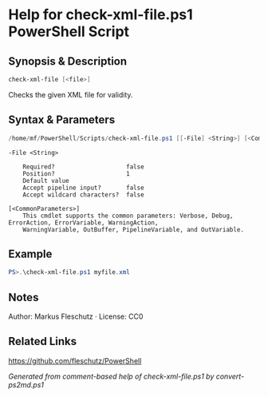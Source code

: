 # Help for check-xml-file.ps1 PowerShell Script

## Synopsis & Description
```powershell
check-xml-file [<file>]
```

Checks the given XML file for validity.

## Syntax & Parameters
```powershell
/home/mf/PowerShell/Scripts/check-xml-file.ps1 [[-File] <String>] [<CommonParameters>]
```

```
-File <String>
    
    Required?                    false
    Position?                    1
    Default value                
    Accept pipeline input?       false
    Accept wildcard characters?  false
```

```
[<CommonParameters>]
    This cmdlet supports the common parameters: Verbose, Debug, ErrorAction, ErrorVariable, WarningAction, 
    WarningVariable, OutBuffer, PipelineVariable, and OutVariable.
```

## Example
```powershell
PS>.\check-xml-file.ps1 myfile.xml
```


## Notes
Author: Markus Fleschutz · License: CC0

## Related Links
https://github.com/fleschutz/PowerShell

*Generated from comment-based help of check-xml-file.ps1 by convert-ps2md.ps1*
